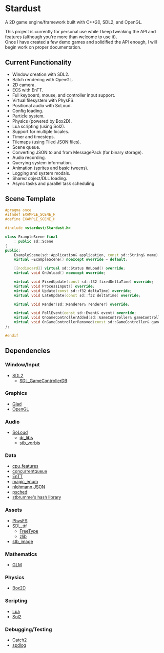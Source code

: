 # Stardust
A 2D game engine/framework built with C++20, SDL2, and OpenGL.

This project is currently for personal use while I keep tweaking the API and features (although you're more than welcome to use it).  
Once I have created a few demo games and solidified the API enough, I will begin work on proper documentation.  

## Current Functionality
* Window creation with SDL2.
* Batch rendering with OpenGL.
* 2D camera.
* ECS with EnTT.
* Full keyboard, mouse, and controller input support.
* Virtual filesystem with PhysFS.
* Positional audio with SoLoud.
* Config loading.
* Particle system.
* Physics (powered by Box2D).
* Lua scripting (using Sol2).
* Support for multiple locales.
* Timer and timesteps.
* Tilemaps (using Tiled JSON files).
* Scene queue.
* Converting JSON to and from MessagePack (for binary storage).
* Audio recording.
* Querying system information.
* Animation (sprites and basic tweens).
* Logging and system modals.
* Shared object/DLL loading.
* Async tasks and parallel task scheduling.

## Scene Template
```cpp
#pragma once
#ifndef EXAMPLE_SCENE_H
#define EXAMPLE_SCENE_H

#include <stardust/Stardust.h>

class ExampleScene final
    : public sd::Scene
{
public:
    ExampleScene(sd::Application& application, const sd::String& name);
    virtual ~ExampleScene() noexcept override = default;

    [[nodiscard]] virtual sd::Status OnLoad() override;
    virtual void OnUnload() noexcept override;

    virtual void FixedUpdate(const sd::f32 fixedDeltaTime) override;
    virtual void ProcessInput() override;
    virtual void Update(const sd::f32 deltaTime) override;
    virtual void LateUpdate(const sd::f32 deltaTime) override;

    virtual void Render(sd::Renderer& renderer) override;

    virtual void PollEvent(const sd::Event& event) override;
    virtual void OnGameControllerAdded(sd::GameController& gameController) override;
    virtual void OnGameControllerRemoved(const sd::GameController& gameController) override;
};

#endif
```

## Dependencies
### Window/Input
* [SDL2](https://www.libsdl.org/)
    * [SDL_GameControllerDB](https://github.com/gabomdq/SDL_GameControllerDB)

### Graphics
* [Glad](https://glad.dav1d.de/)
* [OpenGL](https://www.opengl.org/)

### Audio
* [SoLoud](https://sol.gfxile.net/soloud/)
    * [dr_libs](https://github.com/mackron/dr_libs)
    * [stb_vorbis](https://github.com/nothings/stb/blob/master/stb_vorbis.c)

### Data
* [cpu_features](https://github.com/google/cpu_features)
* [concurrentqueue](https://github.com/cameron314/concurrentqueue)
* [EnTT](https://github.com/skypjack/entt)
* [magic_enum](https://github.com/Neargye/magic_enum)
* [nlohmann JSON](https://github.com/nlohmann/json)
* [psched](https://github.com/p-ranav/psched)
* [stbrumme's hash library](https://github.com/stbrumme/hash-library)

### Assets
* [PhysFS](https://icculus.org/physfs/)
* [SDL_ttf](https://www.libsdl.org/projects/SDL_ttf/)
    * [FreeType](https://www.freetype.org/)
    * [zlib](https://zlib.net/)
* [stb_image](https://github.com/nothings/stb/blob/master/stb_image.h)

### Mathematics
* [GLM](https://github.com/g-truc/glm)

### Physics
* [Box2D](https://box2d.org/)

### Scripting
* [Lua](http://www.lua.org/)
* [Sol2](https://github.com/ThePhD/sol2)

### Debugging/Testing
* [Catch2](https://github.com/catchorg/Catch2)
* [spdlog](https://github.com/gabime/spdlog)
